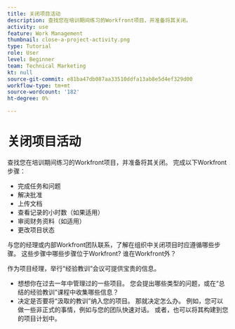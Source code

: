 ```yaml
---
title: 关闭项目活动
description: 查找您在培训期间练习的Workfront项目，并准备将其关闭。
activity: use
feature: Work Management
thumbnail: close-a-project-activity.png
type: Tutorial
role: User
level: Beginner
team: Technical Marketing
kt: null
source-git-commit: e81ba47db087aa33510ddfa13ab8e5d4ef329d00
workflow-type: tm+mt
source-wordcount: '182'
ht-degree: 0%

---
```


# 关闭项目活动

查找您在培训期间练习的Workfront项目，并准备将其关闭。 完成以下Workfront步骤：

* 完成任务和问题
* 解决批准
* 上传文档
* 查看记录的小时数（如果适用）
* 审阅财务资料（如适用）
* 更改项目状态

与您的经理或内部Workfront团队联系，了解在组织中关闭项目时应遵循哪些步骤。 这些步骤中哪些步骤位于Workfront? 谁在Workfront外？

作为项目经理，举行“经验教训”会议可提供宝贵的信息。

* 想想你在过去一年中管理过的一些项目。 您会提出哪些类型的问题，或在“总结的经验教训”课程中收集哪些信息？
* 决定是否要将“汲取的教训”纳入您的项目。 那就决定怎么办。 例如，您可以做一些非正式的事情，例如与您的团队快速对话。 或者，也可以将其构建到您的项目计划中。


